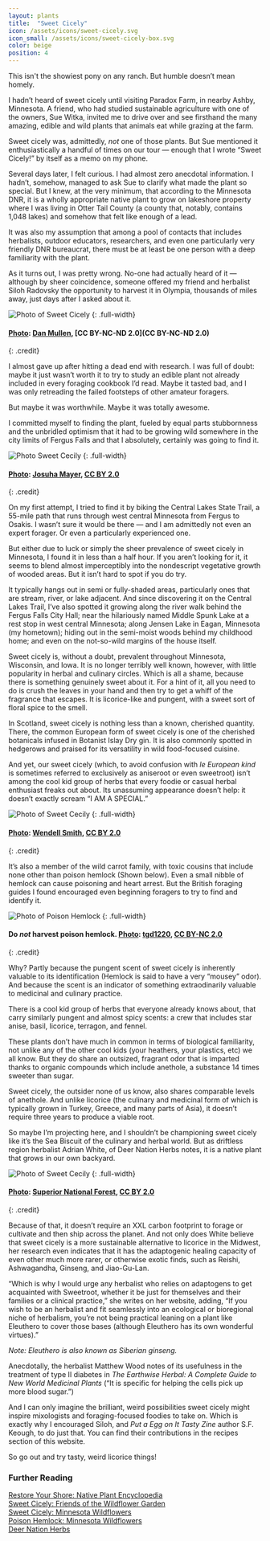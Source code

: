 ```yaml
---
layout: plants
title:  "Sweet Cicely"
icon: /assets/icons/sweet-cicely.svg
icon_small: /assets/icons/sweet-cicely-box.svg
color: beige
position: 4
---
```

This isn't the showiest pony on any ranch. But humble doesn’t mean homely. 

I hadn’t heard of sweet cicely until visiting Paradox Farm, in nearby Ashby, Minnesota. A friend, who had studied sustainable agriculture with one of the owners, Sue Witka, invited me to drive over and see firsthand the many amazing, edible and wild plants that animals eat while grazing at the farm. 

Sweet cicely was, admittedly, _not_ one of those plants. But Sue mentioned it enthusiastically a handful of times on our tour — enough that I wrote “Sweet Cicely!” by itself as a memo on my phone. 

Several days later, I felt curious. I had almost zero anecdotal information. I hadn’t, somehow, managed to ask Sue to clarify what made the plant so special. But I knew, at the very minimum, that according to the Minnesota DNR, it is a wholly appropriate native plant to grow on lakeshore property where I was living in Otter Tail County (a county that, notably, contains 1,048 lakes) and somehow that felt like enough of a lead. 

It was also my assumption that among a pool of contacts that includes herbalists, outdoor educators, researchers, and even one particularly very friendly DNR bureaucrat, there must be at least be one person with a deep familiarity with the plant. 

As it turns out, I was pretty wrong. No-one had actually heard of it — although by sheer coincidence, someone offered my friend and herbalist Siloh Radovsky the opportunity to harvest it in Olympia, thousands of miles away, just days after I asked about it. 

 ![Photo of Sweet Cicely](http://media.botanicromantic.com/7301916478_1d1c5109a7_o.jpg)
 {: .full-width}
#### [Photo](https://flic.kr/p/c8fenG): [Dan Mullen](https://www.flickr.com/photos/8583446@N05/), [CC BY-NC-ND 2.0](CC BY-NC-ND 2.0)
{: .credit}

I almost gave up after hitting a dead end with research. I was full of doubt: maybe it just wasn’t worth it to try to study an edible plant not already included in every foraging cookbook I’d read. Maybe it tasted bad, and I was only retreading the failed footsteps of other amateur foragers.

But maybe it was worthwhile. Maybe it was totally awesome.  

I committed myself to finding the plant, fueled by equal parts stubbornness and the unbridled optimism that it had to be growing wild somewhere in the city limits of Fergus Falls and that I absolutely, certainly was going to find it. 

![Photo Sweet Cecily](http://media.botanicromantic.com/35079789065_824431d932_o.jpg)
{: .full-width}
#### [Photo](https://flic.kr/p/VrT68p): [Josuha Mayer](https://www.flickr.com/photos/wackybadger/), [CC BY 2.0](https://creativecommons.org/licenses/by/2.0)
{: .credit}

On my first attempt, I tried to find it by biking the Central Lakes State Trail, a 55-mile path that runs through west central Minnesota from Fergus to Osakis. I wasn’t sure it would be there — and I am admittedly not even an expert forager. Or even a particularly experienced one.

But either due to luck or simply the sheer prevalence of sweet cicely in Minnesota, I found it in less than a half hour. If you aren’t looking for it, it seems to blend almost imperceptibly into the nondescript vegetative growth of wooded areas. But it isn’t hard to spot if you do try. 

It typically hangs out in semi or fully-shaded areas, particularly ones that are stream, river, or lake adjacent. And since discovering it on the Central Lakes Trail, I’ve also spotted it growing along the river walk behind the Fergus Falls City Hall; near the hilariously named Middle Spunk Lake at a rest stop in west central Minnesota; along Jensen Lake in Eagan, Minnesota (my hometown); hiding out in the semi-moist woods behind my childhood home; and even on the not-so-wild margins of the house itself. 

Sweet cicely is, without a doubt, prevalent throughout Minnesota, Wisconsin, and Iowa. It is no longer terribly well known, however, with little popularity in herbal and culinary circles. Which is all a shame, because there is something genuinely sweet about it. For a hint of it, all you need to do is crush the leaves in your hand and then try to get a whiff of the fragrance that escapes. It is licorice-like and pungent, with a sweet sort of floral spice to the smell. 

In Scotland, sweet cicely is nothing less than a known, cherished quantity. There, the common European form of sweet cicely is one of the cherished botanicals infused in Botanist Islay Dry gin. It is also commonly spotted in hedgerows and praised for its versatility in wild food-focused cuisine. 
 
And yet, our sweet cicely (which, to avoid confusion with _le European kind_ is sometimes referred to exclusively as aniseroot or even sweetroot) isn’t among the cool kid group of herbs that every foodie or casual herbal enthusiast freaks out about. Its unassuming appearance doesn’t help: it doesn’t exactly scream “I AM A SPECIAL.”

![Photo of Sweet Cecily](http://media.botanicromantic.com/8895560645_b2d5941379_o.jpg)
{: .full-width}
#### [Photo](https://flic.kr/p/ey55gg): [Wendell Smith](https://www.flickr.com/photos/wendellsmith/), [CC BY 2.0](https://creativecommons.org/licenses/by/2.0)
{: .credit}

It’s also a member of the wild carrot family, with toxic cousins that include none other than poison hemlock (Shown below). Even a small nibble of hemlock can cause poisoning and heart arrest. But the British foraging guides I found encouraged even beginning foragers to try to find and identify it. 

![Photo of Poison Hemlock](http://media.botanicromantic.com/35489506906_9d2a9213ce_k.jpg)
{: .full-width}
#### Do _not_ harvest poison hemlock. [Photo](https://flic.kr/p/W55ZY7): [tgd1220](https://www.flickr.com/photos/maxwells_demon/), [CC BY-NC 2.0](https://creativecommons.org/licenses/by-nc/2.0/) 
{: .credit}

Why? Partly because the pungent scent of sweet cicely is inherently valuable to its identification (Hemlock is said to have a very “mousey” odor). And because the scent is an indicator of something extraodinarily valuable to medicinal and culinary practice. 

There is a cool kid group of herbs that everyone already knows about, that carry similarly pungent and almost spicy scents: a crew that includes star anise, basil, licorice, terragon, and fennel. 

These plants don’t have much in common in terms of biological familiarity, not unlike any of the other cool kids (your heathers, your plastics, etc) we all know. But they do share an outsized, fragrant odor that is imparted thanks to organic compounds which include anethole, a substance 14 times sweeter than sugar. 

Sweet cicely, the outsider none of us know, also shares comparable levels of anethole. And unlike licorice (the culinary and medicinal form of which is typically grown in Turkey, Greece, and many parts of Asia), it doesn’t require three years to produce a viable root. 

So maybe I’m projecting here, and I shouldn’t be championing sweet cicely like it’s the Sea Biscuit of the culinary and herbal world. But as driftless region herbalist Adrian White, of Deer Nation Herbs notes, it is a native plant that grows in our own backyard. 

![Photo of Sweet Cecily](http://media.botanicromantic.com/5097347753_c09ba6a42f_o.jpg)
{: .full-width}
####  [Photo](https://flic.kr/p/8LreU6): [Superior National Forest](https://www.flickr.com/photos/superiornationalforest/), [CC BY 2.0](https://creativecommons.org/licenses/by/2.0)
{: .credit}

Because of that, it doesn’t require an XXL carbon footprint to forage or cultivate and then ship across the planet. And not only does White believe that sweet cicely is a more sustainable alternative to licorice in the Midwest, her research even indicates that it has the adaptogenic healing capacity of even other much more rarer, or otherwise exotic finds, such as Reishi, Ashwagandha, Ginseng, and Jiao-Gu-Lan. 

“Which is why I would urge any herbalist who relies on adaptogens to get acquainted with Sweetroot, whether it be just for themselves and their families or a clinical practice,” she writes on her website, adding, “If you wish to be an herbalist and fit seamlessly into an ecological or bioregional niche of herbalism, you’re not being practical leaning on a plant like Eleuthero to cover those bases (although Eleuthero has its own wonderful virtues).”

_Note: Eleuthero is also known as Siberian ginseng._

Anecdotally, the herbalist Matthew Wood notes of its usefulness in the treatment of type II diabetes in _The Earthwise Herbal: A Complete Guide to New World Medicinal Plants_ (“It is specific for helping the cells pick up more blood sugar.”)

And I can only imagine the brilliant, weird possibilities sweet cicely might inspire mixologists and foraging-focused foodies to take on. Which is exactly why I encouraged Siloh, and _Put a Egg on It Tasty Zine_ author S.F. Keough, to do just that. You can find their contributions in the recipes section of this website. 

So go out and try tasty, weird licorice things!

### Further Reading

[Restore Your Shore: Native Plant Encyclopedia](https://webapps8.dnr.state.mn.us/restoreyourshore)  
[Sweet Cicely: Friends of the Wildflower Garden](http://www.friendsofthewildflowergarden.org/pages/plants/aniseroot.html)  
[Sweet Cicely: Minnesota Wildflowers](https://www.minnesotawildflowers.info/flower/aniseroot)  
[Poison Hemlock: Minnesota Wildflowers](https://www.minnesotawildflowers.info/flower/poison-hemlock)  
[Deer Nation Herbs](https://deernationherbs.com/tag/sweet-cicely/)